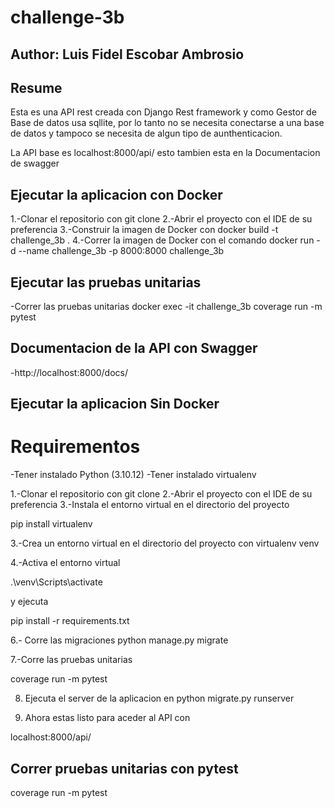 # challenge-3b
## Author: Luis Fidel Escobar Ambrosio

## Resume

Esta es una API rest creada con Django Rest framework
y como Gestor de Base de datos usa sqllite, por lo tanto
no se necesita conectarse a una base de datos y tampoco
se necesita de algun tipo de aunthenticacion.

La API base es localhost:8000/api/ esto tambien
esta en la Documentacion de swagger

## Ejecutar la aplicacion con Docker

1.-Clonar el repositorio con git clone
2.-Abrir el proyecto con el IDE de su preferencia
3.-Construir la imagen de Docker con 
    docker build -t challenge_3b . 
4.-Correr la imagen de Docker con el comando
    docker run -d --name challenge_3b -p 8000:8000 challenge_3b

## Ejecutar las pruebas unitarias
-Correr las pruebas unitarias
    docker exec -it challenge_3b coverage run -m pytest

## Documentacion de la API con Swagger
-http://localhost:8000/docs/

## Ejecutar la aplicacion Sin Docker

# Requirementos

-Tener instalado Python (3.10.12)
-Tener instalado virtualenv

1.-Clonar el repositorio con git clone
2.-Abrir el proyecto con el IDE de su preferencia
3.-Instala el entorno virtual en el directorio del proyecto

pip install virtualenv

3.-Crea un entorno virtual en el directorio del proyecto con
virtualenv venv

4.-Activa el entorno virtual

.\venv\Scripts\activate

y ejecuta 

pip install -r requirements.txt

6.- Corre las migraciones
python manage.py migrate

7.-Corre las pruebas unitarias

coverage run -m pytest

8. Ejecuta el server de la aplicacion en
python migrate.py runserver

9. Ahora estas listo para aceder al API con

localhost:8000/api/

## Correr pruebas unitarias con pytest

coverage run -m pytest



